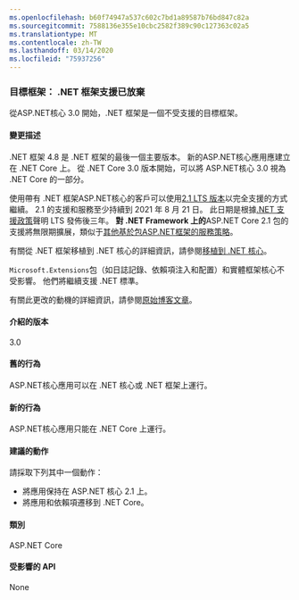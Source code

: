 ```yaml
---
ms.openlocfilehash: b60f74947a537c602c7bd1a89587b76bd847c82a
ms.sourcegitcommit: 7588136e355e10cbc2582f389c90c127363c02a5
ms.translationtype: MT
ms.contentlocale: zh-TW
ms.lasthandoff: 03/14/2020
ms.locfileid: "75937256"
---
```

### <a name="target-framework-net-framework-support-dropped"></a>目標框架： .NET 框架支援已放棄

從ASP.NET核心 3.0 開始，.NET 框架是一個不受支援的目標框架。

#### <a name="change-description"></a>變更描述

.NET 框架 4.8 是 .NET 框架的最後一個主要版本。 新的ASP.NET核心應用應建立在 .NET Core 上。 從 .NET Core 3.0 版本開始，可以將 ASP.NET核心 3.0 視為 .NET Core 的一部分。

使用帶有 .NET 框架ASP.NET核心的客戶可以使用[2.1 LTS 版本](https://www.microsoft.com/net/download/dotnet-core/2.1)以完全支援的方式繼續。 2.1 的支援和服務至少持續到 2021 年 8 月 21 日。 此日期是根據[.NET 支援政策](https://www.microsoft.com/net/platform/support-policy)聲明 LTS 發佈後三年。 **對 .NET Framework 上的**ASP.NET Core 2.1 包的支援將無限期擴展，類似于[其他基於包ASP.NET框架的服務策略](https://dotnet.microsoft.com/platform/support/policy/aspnet)。

有關從 .NET 框架移植到 .NET 核心的詳細資訊，請參閱[移植到 .NET 核心](~/docs/core/porting/index.md)。

`Microsoft.Extensions`包（如日誌記錄、依賴項注入和配置）和實體框架核心不受影響。 他們將繼續支援 .NET 標準。

有關此更改的動機的詳細資訊，請參閱[原始博客文章](https://devblogs.microsoft.com/aspnet/a-first-look-at-changes-coming-in-asp-net-core-3-0/)。

#### <a name="version-introduced"></a>介紹的版本

3.0

#### <a name="old-behavior"></a>舊的行為

ASP.NET核心應用可以在 .NET 核心或 .NET 框架上運行。

#### <a name="new-behavior"></a>新的行為

ASP.NET核心應用只能在 .NET Core 上運行。

#### <a name="recommended-action"></a>建議的動作

請採取下列其中一個動作：

- 將應用保持在 ASP.NET 核心 2.1 上。
- 將應用和依賴項遷移到 .NET Core。

#### <a name="category"></a>類別

ASP.NET Core

#### <a name="affected-apis"></a>受影響的 API

None

<!-- 

#### Affected APIs

Not detectable via API analysis

-->
